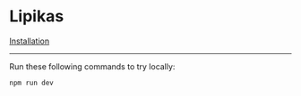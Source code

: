 # Lipikas

[Installation](install.md)

---

Run these following commands to try locally:

```bash
npm run dev
```
